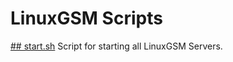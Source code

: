 # LinuxGSM Scripts
[## start.sh](https://github.com/Hillbillyer/Basic-Scripts/blob/main/LinuxGSM-Scripts/start.sh)
Script for starting all LinuxGSM Servers.<br>